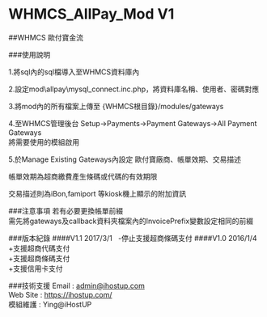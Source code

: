 # WHMCS_AllPay_Mod V1
##WHMCS 歐付寶金流

###使用說明

1.將sql內的sql檔導入至WHMCS資料庫內  

2.設定mod\allpay\mysql_connect.inc.php，將資料庫名稱、使用者、密碼對應
  
3.將mod內的所有檔案上傳至 {WHMCS根目錄}/modules/gateways 
 
4.至WHMCS管理後台 Setup->Payments->Payment Gateways->All Payment Gateways  
將需要使用的模組啟用  

5.於Manage Existing Gateways內設定 歐付寶廠商、帳單效期、交易描述 
 
帳單效期為超商繳費產生條碼或代碼的有效期限

交易描述則為iBon,famiport 等kiosk機上顯示的附加資訊


###注意事項 
若有必要更換帳單前綴  
需先將gateways及callback資料夾檔案內的InvoicePrefix變數設定相同的前綴

###版本紀錄
####V1.1
2017/3/1   
-停止支援超商條碼支付 
####V1.0
2016/1/4   
+支援超商代碼支付  
+支援超商條碼支付  
+支援信用卡支付  

###技術支援
Email : admin@ihostup.com  
Web Site : https://ihostup.com/   
模組維護 : Ying@iHostUP
